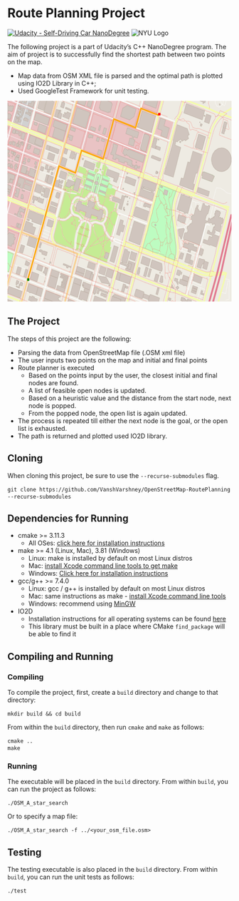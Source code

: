 # Route Planning Project

[![Udacity - Self-Driving Car NanoDegree](https://s3.amazonaws.com/udacity-sdc/github/shield-carnd.svg)](http://www.udacity.com/drive) <img src="https://engineering.nyu.edu/sites/default/files/2019-01/tandon_long_color.png" alt="NYU Logo" width="130" height="whatever">

The following project is a part of Udacity’s C++ NanoDegree program. The aim of project is to successfully find the shortest path between two points on the map.

- Map data from OSM XML file is parsed and the optimal path is plotted using IO2D Library in C++; 
- Used GoogleTest Framework for unit testing.

<img src="map.png" width="600" height="450" />

The Project
---

The steps of this project are the following:

* Parsing the data from OpenStreetMap file (.OSM xml file)
* The user inputs two points on the map and initial and final points
* Route planner is executed
  * Based on the points input by the user, the closest initial and final nodes are found.
  * A list of feasible open nodes is updated.
  * Based on a heuristic value and the distance from the start node, next node is popped.
  * From the popped node, the open list is again updated.
* The process is repeated till either the next node is the goal, or the open list is exhausted.
* The path is returned and plotted used IO2D library.



## Cloning

When cloning this project, be sure to use the `--recurse-submodules` flag. 
```
git clone https://github.com/VanshVarshney/OpenStreetMap-RoutePlanning --recurse-submodules
```
## Dependencies for Running
* cmake >= 3.11.3
  * All OSes: [click here for installation instructions](https://cmake.org/install/)
* make >= 4.1 (Linux, Mac), 3.81 (Windows)
  * Linux: make is installed by default on most Linux distros
  * Mac: [install Xcode command line tools to get make](https://developer.apple.com/xcode/features/)
  * Windows: [Click here for installation instructions](http://gnuwin32.sourceforge.net/packages/make.htm)
* gcc/g++ >= 7.4.0
  * Linux: gcc / g++ is installed by default on most Linux distros
  * Mac: same instructions as make - [install Xcode command line tools](https://developer.apple.com/xcode/features/)
  * Windows: recommend using [MinGW](http://www.mingw.org/)
* IO2D
  * Installation instructions for all operating systems can be found [here](https://github.com/cpp-io2d/P0267_RefImpl/blob/master/BUILDING.md)
  * This library must be built in a place where CMake `find_package` will be able to find it

## Compiling and Running

### Compiling
To compile the project, first, create a `build` directory and change to that directory:
```
mkdir build && cd build
```
From within the `build` directory, then run `cmake` and `make` as follows:
```
cmake ..
make
```
### Running
The executable will be placed in the `build` directory. From within `build`, you can run the project as follows:
```
./OSM_A_star_search
```
Or to specify a map file:
```
./OSM_A_star_search -f ../<your_osm_file.osm>
```

## Testing

The testing executable is also placed in the `build` directory. From within `build`, you can run the unit tests as follows:
```
./test
```